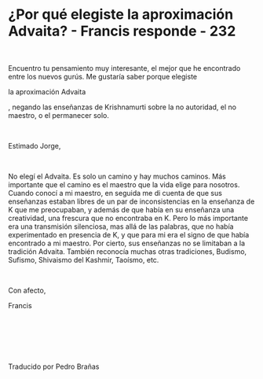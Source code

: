 # ¿Por qué elegiste la aproximación Advaita? - Francis responde - 232



&nbsp;





Encuentro tu pensamiento muy interesante, el mejor que he encontrado entre los nuevos gur&uacute;s. Me gustar&iacute;a saber porque elegiste 





la aproximaci&oacute;n Advaita





, negando las ense&ntilde;anzas de Krishnamurti sobre la no autoridad, el no maestro, o el permanecer solo.










&nbsp;






Estimado Jorge,






&nbsp;






No eleg&iacute; el Advaita. Es solo un camino y hay muchos caminos. M&aacute;s importante que el camino es el maestro que la vida elige para nosotros. Cuando conoc&iacute; a mi maestro, en seguida me di cuenta de que sus ense&ntilde;anzas estaban libres de un par de inconsistencias en la ense&ntilde;anza de K que me preocupaban, y adem&aacute;s de que hab&iacute;a en su ense&ntilde;anza una creatividad, una frescura que no encontraba en K. Pero lo m&aacute;s importante era una transmisi&oacute;n silenciosa, mas all&aacute; de las palabras, que no hab&iacute;a experimentado en presencia de K, y que para mi era el signo de que hab&iacute;a encontrado a mi maestro. Por cierto, sus ense&ntilde;anzas no se limitaban a la tradici&oacute;n Advaita. Tambi&eacute;n reconoc&iacute;a muchas otras tradiciones, Budismo, Sufismo, Shivaismo del Kashmir, Tao&iacute;smo, etc.






&nbsp;






Con afecto,





Francis






&nbsp;







&nbsp;







&nbsp;






Traducido por Pedro Bra&ntilde;as






